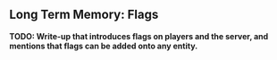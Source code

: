 Long Term Memory: Flags
-----------------------

**TODO: Write-up that introduces flags on players and the server, and mentions that flags can be added onto any entity.**

